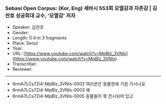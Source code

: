 ### Sebasi Open Corpus: (Kor, Eng) 세바시 553회 모멸감과 자존감 | 김찬호 성공회대 교수, '모멸감' 저자

- Speaker: 김찬호
- Gender: 
- Length: 0:4 in 3 fragments
- Place: Seoul
- Year: 
- URL: [https://www.youtube.com/watch?v=MpBlz_3VNIs] (https://www.youtube.com/watch?v=MpBlz_3VNIs)
- Transcriber: 
- Reviewer: 

---

- 6rmA7LCs7Zi4-MpBlz_3VNIs-0002 여러분은 동물원에 가끔 가시나요
- 6rmA7LCs7Zi4-MpBlz_3VNIs-0003 예
- 6rmA7LCs7Zi4-MpBlz_3VNIs-0005 동물들이 쭉 전시되어 있고

